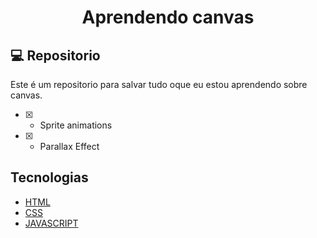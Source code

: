 <h1 align="center">Aprendendo canvas</h1>

## 💻 Repositorio

Este é um repositorio para salvar tudo oque eu estou aprendendo sobre canvas.

- [x] - Sprite animations
- [x] - Parallax Effect

## Tecnologias

- [HTML](https://developer.mozilla.org/pt-BR/docs/Web/HTML)
- [CSS](https://developer.mozilla.org/pt-BR/docs/Web/CSS)
- [JAVASCRIPT](https://developer.mozilla.org/pt-BR/docs/Web/JavaScript)
